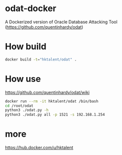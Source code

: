 # odat-docker
A Dockerized version of Oracle Database Attacking Tool (https://github.com/quentinhardy/odat)

# How build
```bash
docker build -t="hktalent/odat" .
```

# How use
https://github.com/quentinhardy/odat/wiki
```bash
docker run --rm -it hktalent/odat /bin/bash
cd /root/odat
python3 ./odat.py -h
python3 ./odat.py all -p 1521 -s 192.168.1.254
```

# more
https://hub.docker.com/u/hktalent
